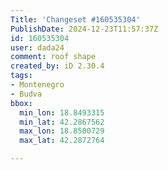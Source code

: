 ```yaml
---
Title: 'Changeset #160535304'
PublishDate: 2024-12-23T11:57:37Z
id: 160535304
user: dada24
comment: roof shape
created_by: iD 2.30.4
tags:
- Montenegro
- Budva
bbox:
  min_lon: 18.8493315
  min_lat: 42.2867562
  max_lon: 18.8500729
  max_lat: 42.2872764

---
```

